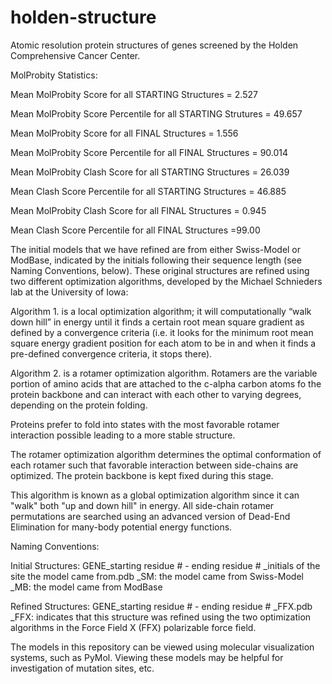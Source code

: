 holden-structure
=================
Atomic resolution protein structures of genes screened by the Holden Comprehensive Cancer Center.

MolProbity Statistics:

Mean MolProbity Score for all STARTING Structures = 2.527

Mean MolProbity Score Percentile for all STARTING Strutures = 49.657

Mean MolProbity Score for all FINAL Structures = 1.556

Mean MolProbity Score Percentile for all FINAL Structures = 90.014


Mean MolProbity Clash Score for all STARTING Structures = 26.039

Mean Clash Score Percentile for all STARTING Structures = 46.885

Mean MolProbity Clash Score for all FINAL Structures = 0.945

Mean Clash Score Percentile for all FINAL Structures =99.00



The initial models that we have refined are from either Swiss-Model or ModBase, indicated by the initials following their sequence length (see Naming Conventions, below).  These original structures are refined using two different optimization algorithms, developed by the Michael Schnieders lab at the University of Iowa:

  Algorithm 1. is a local optimization algorithm; it will computationally “walk down hill” in energy until it finds a certain root mean square gradient as defined by a convergence criteria (i.e. it looks for the minimum root mean square energy gradient position for each atom to be in and when it finds a pre-defined convergence criteria, it stops there).
  
  Algorithm 2. is a rotamer optimization algorithm. Rotamers are the variable portion of amino acids that are attached to the c-alpha carbon atoms fo the protein backbone and can interact with each other to varying degrees, depending on the protein folding.  
  
Proteins prefer to fold into states with the most favorable rotamer interaction possible leading to a more stable structure.

The rotamer optimization algorithm determines the optimal conformation of each rotamer such that favorable interaction between side-chains are optimized. The protein backbone is kept fixed during this stage.  

This algorithm is known as a global optimization algorithm since it can "walk" both "up and down hill" in energy. All side-chain rotamer permutations are searched using an advanced version of Dead-End Elimination for many-body potential energy functions.


Naming Conventions:

Initial Structures: GENE_starting residue # - ending residue # _initials of the site the model came from.pdb
_SM: the model came from Swiss-Model
_MB: the model came from ModBase

Refined Structures: GENE_starting residue # - ending residue # _FFX.pdb
_FFX: indicates that this structure was refined using the two optimization algorithms in the Force Field X (FFX) polarizable force field.

The models in this repository can be viewed using molecular visualization systems, such as PyMol.  Viewing these models may be helpful for investigation of mutation sites, etc. 
